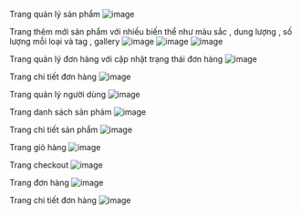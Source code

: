 
Trang quản lý sản phẩm 
![image](https://github.com/user-attachments/assets/a5bbf40e-88ab-4f6f-bb10-dd7a45be86aa)

Trang thêm mới sản phẩm với nhiều biến thể như màu sắc , dung lượng , số lượng mỗi loại và tag , gallery
![image](https://github.com/user-attachments/assets/57e34fba-5e59-450c-a0a5-bfc6164582f2)
![image](https://github.com/user-attachments/assets/0b92922d-763a-4d49-a04b-79fbdd9ed9a3)
![image](https://github.com/user-attachments/assets/6bdc4105-e79b-4157-9ca2-e66607f7e124)

Trang quản lý đơn hàng với cập nhật trạng thái đơn hàng 
![image](https://github.com/user-attachments/assets/6fd60fe5-39f3-478e-80a6-ff56f26682a4)

Trang chi tiết đơn hàng
![image](https://github.com/user-attachments/assets/5917e705-0e07-46fe-9484-668bd72a9265)

Trang quản lý người dùng
![image](https://github.com/user-attachments/assets/7ebb9141-f290-4917-81c3-dbdd5b0e0237)

Trang danh sách sản phảm
![image](https://github.com/user-attachments/assets/05ff21be-5c9b-408c-84b9-d3ebf70efa8f)

Trang chi tiết sản phẩm
![image](https://github.com/user-attachments/assets/40fa137c-1770-40d5-ab22-a7efdbc1b225)

Trang giỏ hàng
![image](https://github.com/user-attachments/assets/3acc8ead-04d0-422d-b974-57747562bb13)

Trang checkout
![image](https://github.com/user-attachments/assets/6d9858ba-37d9-4f81-8dda-2aeb905ab514)

Trang đơn hàng
![image](https://github.com/user-attachments/assets/8bfb6a3a-0b13-416d-8b58-82e1984c64ef)

Trang chi tiết đơn hàng
![image](https://github.com/user-attachments/assets/92d6c866-2c3a-4dc2-80e9-086c08118bc2)

